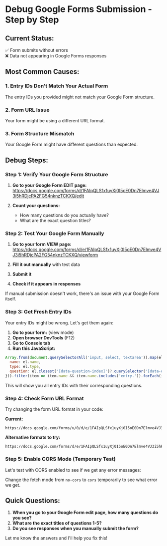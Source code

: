 # Debug Google Forms Submission - Step by Step

## Current Status:
✅ Form submits without errors  
❌ Data not appearing in Google Forms responses

## Most Common Causes:

### 1. Entry IDs Don't Match Your Actual Form
The entry IDs you provided might not match your Google Form structure.

### 2. Form URL Issue
Your form might be using a different URL format.

### 3. Form Structure Mismatch
Your Google Form might have different questions than expected.

## Debug Steps:

### Step 1: Verify Your Google Form Structure
1. **Go to your Google Form EDIT page:**
   https://docs.google.com/forms/d/1FAIpQLSfx1uyXj0I5oE0Dn7Elmve4VJ3i5hRDjcPA2FG54nknzTCKXQ/edit

2. **Count your questions:**
   - How many questions do you actually have?
   - What are the exact question titles?

### Step 2: Test Your Google Form Manually
1. **Go to your form VIEW page:**
   https://docs.google.com/forms/d/e/1FAIpQLSfx1uyXj0I5oE0Dn7Elmve4VJ3i5hRDjcPA2FG54nknzTCKXQ/viewform

2. **Fill it out manually** with test data
3. **Submit it**
4. **Check if it appears in responses**

If manual submission doesn't work, there's an issue with your Google Form itself.

### Step 3: Get Fresh Entry IDs
Your entry IDs might be wrong. Let's get them again:

1. **Go to your form:** (view mode)
2. **Open browser DevTools** (F12)
3. **Go to Console tab**
4. **Run this JavaScript:**
```javascript
Array.from(document.querySelectorAll('input, select, textarea')).map(el => ({
  name: el.name,
  type: el.type,
  question: el.closest('[data-question-index]')?.querySelector('[data-question-label]')?.textContent || 'Unknown'
})).filter(item => item.name && item.name.includes('entry.')).forEach(item => console.log(item))
```

This will show you all entry IDs with their corresponding questions.

### Step 4: Check Form URL Format
Try changing the form URL format in your code:

**Current:**
```
https://docs.google.com/forms/u/0/d/e/1FAIpQLSfx1uyXj0I5oE0Dn7Elmve4VJ3i5hRDjcPA2FG54nknzTCKXQ/formResponse
```

**Alternative formats to try:**
```
https://docs.google.com/forms/d/e/1FAIpQLSfx1uyXj0I5oE0Dn7Elmve4VJ3i5hRDjcPA2FG54nknzTCKXQ/formResponse
```

### Step 5: Enable CORS Mode (Temporary Test)
Let's test with CORS enabled to see if we get any error messages:

Change the fetch mode from `no-cors` to `cors` temporarily to see what error we get.

## Quick Questions:
1. **When you go to your Google Form edit page, how many questions do you see?**
2. **What are the exact titles of questions 1-5?**
3. **Do you see responses when you manually submit the form?**

Let me know the answers and I'll help you fix this!
